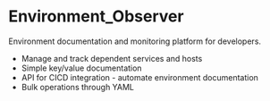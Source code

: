 # Environment_Observer
Environment documentation and monitoring platform for developers.

- Manage and track dependent services and hosts
- Simple key/value documentation
- API for CICD integration - automate environment documentation
- Bulk operations through YAML